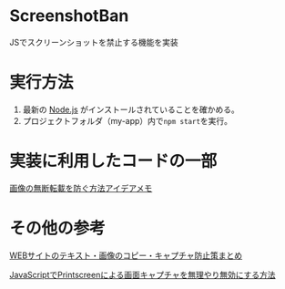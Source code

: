 # ScreenshotBan
JSでスクリーンショットを禁止する機能を実装

# 実行方法

1. 最新の [Node.js](https://nodejs.org/en/) がインストールされていることを確かめる。
2. プロジェクトフォルダ（my-app）内で`npm start`を実行。

# 実装に利用したコードの一部
[画像の無断転載を防ぐ方法アイデアメモ](https://qiita.com/a_haru/items/2b8af48f84432e03f199)

# その他の参考
[WEBサイトのテキスト・画像のコピー・キャプチャ防止策まとめ](https://nanimonaikedo.jp/coding/406/#%E3%82%B9%E3%82%AF%E3%83%AA%E3%83%BC%E3%83%B3%E3%82%B7%E3%83%A7%E3%83%83%E3%83%88%E7%94%BB%E9%9D%A2%E3%82%AD%E3%83%A3%E3%83%97%E3%83%81%E3%83%A3%E9%98%B2%E6%AD%A2)

[JavaScriptでPrintscreenによる画面キャプチャを無理やり無効にする方法](https://qiita.com/Atheist2/items/d46e07508a6c619cca9f)
